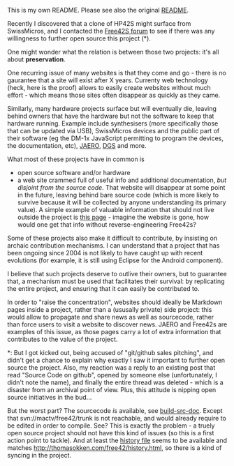 This is my own README. Please see also the original [README](README).

Recently I discovered that a clone of HP42S might surface from SwissMicros, and I contacted the [Free42S forum](https://groups.google.com/forum/#!forum/free42discuss) to see if there was any willingness to further open source this project (*).

One might wonder what the relation is between those two projects: it's all about **preservation**.

One recurring issue of many websites is that they come and go - there is no gaurantee that a site will exist after X years. Currenty web technology (heck, here is the proof) allows to easily create websites without much effort - which means those sites often disappear as quickly as they came.

Similarly, many hardware projects surface but will eventually die, leaving behind owners that have the hardware but not the software to keep that hardware running. Example include synthesisers (more specifically those that can be updated via USB), SwissMicros devices and the public part of their software (eg the DM-1x JavaScript permitting to program the devices, the documentation, etc), [JAERO](https://github.com/jontio/JAERO/issues/8), [DGS](http://www.dragongoserver.net/) and more.

What most of these projects have in common is

- open source software and/or hardware
- a web site crammed full of useful info and additional documentation, *but disjoint from the source code*. That website will disappear at some point in the future, leaving behind bare source code (which is more likely to survive because it will be collected by anyone understanding its primary value). A simple example of valuable information that should not live outside the project is [this page](http://thomasokken.com/free42/importexport.html) - imagine the website is gone, how would one get that info without reverse-engineering Free42s?

Some of these projects also make it difficult to contribute, by insisting on archaic contribution mechanisms. I can understand that a project that has been ongoing since 2004 is not likely to have caught up with recent evolutions (for example, it is still using Eclipse for the Android component).

I believe that such projects deserve to outlive their owners, but to guarantee that, a mechanism must be used that facilitates their survival: by replicating the entire project, and ensuring that it can easily be contributed to.

In order to "raise the concentration", websites should ideally be Markdown pages inside a project, rather than a (ususally private) side project: this would allow to propagate and share news as well as sourcecode, rather than force users to visit a website to discover news. JAERO and Free42s are examples of this issue, as those pages carry a lot of extra information that contributes to the value of the project.

*:  But I got kicked out, being accused of "git/github sales pitching", and didn't get a chance to explain why exactly I saw it important to further open source the project. Also, my reaction was a reply to an existing post that read "Source Code on github", opened by someone else (unfortunately, I didn't note the name), and finally the entire thread was deleted - which is a disaster from an archival point of view. Plus, this attitude is nipping open source initiatives in the bud...

But the worst part? The sourcecode *is* available, see [build-src-doc](build-src-doc). Except that svn://mactv/free42/trunk is not reachable, and would already require to be edited in order to compile. See? This is exactly the problem - a truely open source project should not have this kind of issues (so this is a first action point to tackle). And at least the [history file](HISTORY) seems to be available and matches http://thomasokken.com/free42/history.html, so there is a kind of syncing in the project.